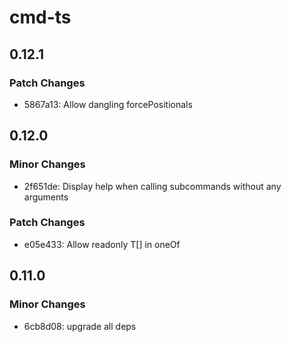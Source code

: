# cmd-ts

## 0.12.1

### Patch Changes

- 5867a13: Allow dangling forcePositionals

## 0.12.0

### Minor Changes

- 2f651de: Display help when calling subcommands without any arguments

### Patch Changes

- e05e433: Allow readonly T[] in oneOf

## 0.11.0

### Minor Changes

- 6cb8d08: upgrade all deps
